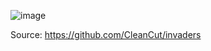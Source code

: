 ![image](https://user-images.githubusercontent.com/1632391/179323097-d674b755-83d8-4105-9e27-c900952346fc.png)


Source: https://github.com/CleanCut/invaders
